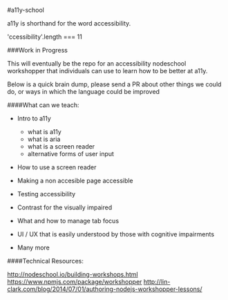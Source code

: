 #a11y-school

a11y is shorthand for the word accessibility. 

'ccessibility'.length === 11

###Work in Progress

This will eventually be the repo for an accessibility nodeschool workshopper that individuals can use to learn how to be better at a11y.

Below is a quick brain dump, please send a PR about other things we could do, or ways in which the language could be improved

####What can we teach:

* Intro to a11y
  - what is a11y
  - what is aria
  - what is a screen reader
  - alternative forms of user input

* How to use a screen reader

* Making a non accesible page accessible

* Testing accessibility

* Contrast for the visually impaired

* What and how to manage tab focus

* UI / UX that is easily understood by those with cognitive impairments

* Many more

####Technical Resources:

http://nodeschool.io/building-workshops.html
https://www.npmjs.com/package/workshopper
http://lin-clark.com/blog/2014/07/01/authoring-nodejs-workshopper-lessons/
